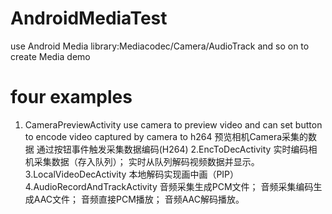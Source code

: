 # AndroidMediaTest
use Android Media library:Mediacodec/Camera/AudioTrack and so on to create Media demo
# four examples
  1. CameraPreviewActivity
use camera to preview video and can set button to encode video  captured by camera to h264
预览相机Camera采集的数据
通过按钮事件触发采集数据编码(H264)
  2.EncToDecActivity
实时编码相机采集数据（存入队列）；
实时从队列解码视频数据并显示。
  3.LocalVideoDecActivity
本地解码实现画中画（PIP）
  4.AudioRecordAndTrackActivity
音频采集生成PCM文件；
音频采集编码生成AAC文件；
音频直接PCM播放；
音频AAC解码播放。